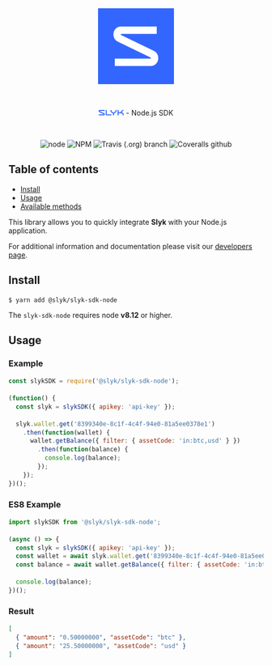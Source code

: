 <div>
	<br>
	<br>
	<p align="center"><a href="https://slyk.io/"><img width="150" src="docs/media/slyk.png" alt="Slyk"></a></p>
	<br>
	<p align="center"><a href="https://slyk.io/"><img width="50" src="docs/media/logo.png" alt="Slyk"></a> - Node.js SDK </p>
	<br>
	<p align="center">
		<img alt="node" src="https://img.shields.io/node/v/@slyk/slyk-sdk-node">
		<img alt="NPM" src="https://img.shields.io/npm/l/@slyk/slyk-sdk-node">
		<img alt="Travis (.org) branch" src="https://img.shields.io/travis/slykio/slyk-sdk-node/master">
		<img alt="Coveralls github" src="https://img.shields.io/coveralls/github/slykio/slyk-sdk-node?branch=master">
  </p>
</div>

## Table of contents
- [Install](#install)
- [Usage](#usage)
- [Available methods](docs/methods.md)

This library allows you to quickly integrate **Slyk** with your Node.js application.

For additional information and documentation please visit our [developers page](https://developers.slyk.io).

## Install

```
$ yarn add @slyk/slyk-sdk-node
```

The `slyk-sdk-node` requires node **v8.12** or higher.

## Usage

### Example

```js
const slykSDK = require('@slyk/slyk-sdk-node');

(function() {
  const slyk = slykSDK({ apikey: 'api-key' });

  slyk.wallet.get('8399340e-8c1f-4c4f-94e0-81a5ee0378e1')
    .then(function(wallet) {
      wallet.getBalance({ filter: { assetCode: 'in:btc,usd' } })
        .then(function(balance) {
          console.log(balance);
        });
    });
})();
```

### ES8 Example

```js
import slykSDK from '@slyk/slyk-sdk-node';

(async () => {
  const slyk = slykSDK({ apikey: 'api-key' });
  const wallet = await slyk.wallet.get('8399340e-8c1f-4c4f-94e0-81a5ee0378e1');
  const balance = await wallet.getBalance({ filter: { assetCode: 'in:btc,usd' } });

  console.log(balance);
})();
```

### Result

```json
[
  { "amount": "0.50000000", "assetCode": "btc" },
  { "amount": "25.50000000", "assetCode": "usd" }
]
```
